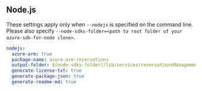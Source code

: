 ## Node.js

These settings apply only when `--nodejs` is specified on the command line.
Please also specify `--node-sdks-folder=<path to root folder of your azure-sdk-for-node clone>`.

```yaml $(nodejs)
nodejs:
  azure-arm: true
  package-name: azure-arm-reservations
  output-folder: $(node-sdks-folder)/lib/services/reservationsManagement
  generate-license-txt: true
  generate-package-json: true
  generate-readme-md: true
```
